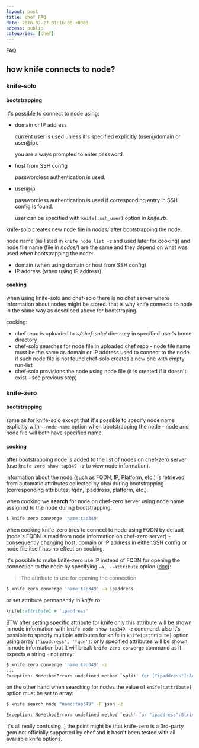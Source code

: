 ```yaml
---
layout: post
title: chef FAQ
date: 2016-02-27 01:16:00 +0300
access: public
categories: [chef]
---
```


FAQ

<!-- more -->

## how knife connects to node?

### knife-solo

#### bootstrapping

it's possible to connect to node using:

- domain or IP address

  current user is used unless it's specified explicitly
  (user@domain or user@ip).

  you are always prompted to enter password.

- host from SSH config

  passwordless authentication is used.

- user@ip

  passwordless authentication is used if
  corresponding entry in SSH config is found.

  user can be specified with `knife[:ssh_user]` option in _knife.rb_.

knife-solo creates new node file in _nodes/_ after bootstrapping the node.

node name (as listed in `knife node list -z` and used later for cooking)
and node file name (file in _nodes/_) are the same and
they depend on what was used when bootstrapping the node:

  - domain (when using domain or host from SSH config)
  - IP address (when using IP address).

#### cooking

when using knife-solo and chef-solo there is no chef server where
information about nodes might be stored.
that is why knife connects to node in the same way as described above
for bootstraping.

cooking:

- chef repo is uploaded to _~/chef-solo/_ directory in
  specified user's home directory
- chef-solo searches for node file in uploaded chef repo -
  node file name must be the same as domain or IP address used
  to connect to the node. if such node file is not found
  chef-solo creates a new one with empty run-list
- chef-solo provisions the node using node file
  (it is created if it doesn't exist - see previous step)

### knife-zero

#### bootstrapping

same as for knife-solo except that it's possible to specify node name
explicitly with `--node-name` option when bootstrapping the node -
node and node file will both have specified name.

#### cooking

after bootstrapping node is added to the list of nodes on chef-zero
server (use `knife zero show tap349 -z` to view node information).

information about the node (such as FQDN, IP, Platform, etc.) is retrieved
from automatic attributes collected by ohai during bootstrapping
(corresponding attributes: fqdn, ipaddress, platform, etc.).

when cooking we **search** for node on chef-zero server using node name
assigned to the node during bootstrapping:

```sh
$ knife zero converge 'name:tap349'
```

when cooking knife-zero tries to connect to node using FQDN by default
(node's FQDN is read from node information on chef-zero server) -
consequently changing host, domain or IP address in
either SSH config or node file itself has no effect on cooking.

it's possible to make knife-zero use IP instead of FQDN for opening
the connection to the node by specifying `-a, --attribute` option
([doc](https://knife-zero.github.io/30_subcommands/)):

> The attribute to use for opening the connection

```sh
$ knife zero converge 'name:tap349' -a ipaddress
```

or set attribute permanently in _knife.rb_:

```ruby
knife[:attribute] = 'ipaddress'
```

BTW after setting specific attribute for knife only this attribute
will be shown in node information with `knife node show tap349 -z` command.
also it's possible to specify multiple attributes for knife in
`knife[:attribute]` option using array `['ipaddress', 'fqdn']`:
only specified attributes will be shown in node information but it will
break `knife zero converge` command as it expects a string - not array:

```sh
$ knife zero converge 'name:tap349' -z
...
Exception: NoMethodError: undefined method `split' for ["ipaddress"]:Array
```

on the other hand when searching for nodes the value of
`knife[:attribute]` option must be set to array:

```sh
$ knife search node "name:tap349" -F json -z

Exception: NoMethodError: undefined method `each' for "ipaddress":String
```

it's all really confusing :) the point might be that knife-zero is a
3rd-party gem not officially supported by chef and
it hasn't been tested with all available knife options.
